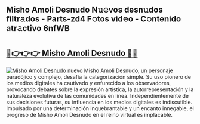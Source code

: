 ## Misho Amoli Desnudo N𝚞𝚎vos desn𝚞dos filtr𝚊dos - Parts-zd4 F𝚘tos vid𝚎o - C𝚘ntenido atr𝚊ctivo 6nfWB

# <h2><a href="http://mb30r8.tromn.icu/?c=Misho+Amoli+Desnudo">🔗👉👉👉 Misho Amoli Desnudo 🔗🔗</a></h2>

[![Misho Amoli Desnudo nuevo](https://i.imgur.com/pEAQMta.gif)](http://mb30r8.tromn.icu/?c=Misho+Amoli+Desnudo)
Misho Amoli Desnudo, un personaje paradójico y complejo, desafía la categorización simple. Su uso pionero de los medios digitales ha cautivado y enfurecido a los observadores, provocando debates sobre la expresión artística, la autorrepresentación y la naturaleza evolutiva de las comunidades en línea. Independientemente de sus decisiones futuras, su influencia en los medios digitales es indiscutible. Impulsado por una determinación inquebrantable y un encanto innegable, el progreso de Misho Amoli Desnudo en el reino virtual es implacable.
